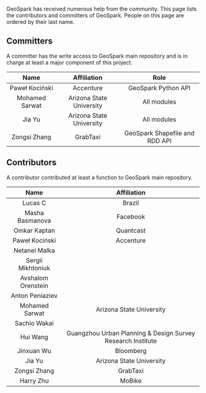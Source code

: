 GeoSpark has received numerous help from the community. This page lists the contributors and committers of GeoSpark. People on this page are ordered by their last name.

## Committers

A committer has the write access to GeoSpark main repository and is in charge at least a major component of this project.


|       Name      |        Affiliation       | Role |
|:---------------:|:------------------------:|:------------------------:|
| Paweł Kociński |	Accenture	| GeoSpark Python API
|  Mohamed Sarwat | Arizona State University | All modules |
|      Jia Yu     | Arizona State University | All modules
|   Zongsi Zhang  | GrabTaxi | GeoSpark Shapefile and RDD API |

## Contributors

A contributor contributed at least a function to GeoSpark main repository.

|       Name      |        Affiliation       |
|:---------------:|:------------------------:|
|     Lucas C     |          Brazil          |
| Masha Basmanova |         Facebook         |
|   Omkar Kaptan  |         Quantcast        |
| Paweł Kociński |		Accenture		|
|Netanel Malka||
|Sergii Mikhtoniuk||
|Avshalom Orenstein||
|Anton Peniaziev||
|  Mohamed Sarwat | Arizona State University |
|Sachio Wakai||
| Hui Wang |Guangzhou Urban Planning & Design Survey Research Institute|
|    Jinxuan Wu   | Bloomberg |
|      Jia Yu     | Arizona State University |
|   Zongsi Zhang  | GrabTaxi |
|Harry Zhu|MoBike|